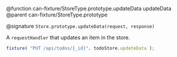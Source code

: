 @function can-fixture/StoreType.prototype.updateData updateData
@parent can-fixture/StoreType.prototype

@signature `Store.prototype.updateData(request, response)`

A `requestHandler` that updates an item in the store.

```js
fixture( "PUT /api/todos/{_id}", todoStore.updateData );
```
